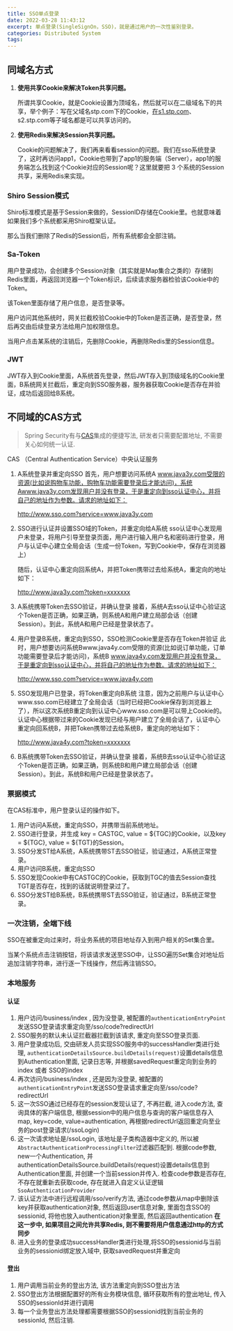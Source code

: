 ```yaml
---
title: SSO单点登录
date: 2022-03-28 11:43:12
excerpt: 单点登录(SingleSignOn，SSO)，就是通过用户的一次性鉴别登录。
categories: Distributed System
tags: 
---
```


## 同域名方式

1. **使用共享Cookie来解决Token共享问题。**

   所谓共享Cookie，就是Cookie设置为顶域名，然后就可以在二级域名下的共享，举个例子：写在父域名stp.com下的Cookie，[在s1.stp.com](http://xn--s1-rl8c.stp.com)、s2.stp.com等子域名都是可以共享访问的。

2. **使用Redis来解决Session共享问题。**

   Cookie的问题解决了，我们再来看看session的问题。我们在sso系统登录了，这时再访问app1，Cookie也带到了app1的服务端（Server），app1的服务端怎么找到这个Cookie对应的Session呢？这里就要把 3 个系统的Session共享，采用Redis来实现。

### Shiro Session模式

Shiro标准模式是基于Session来做的，SessionID存储在Cookie里。也就意味着如果我们多个系统都采用Shiro框架认证。

那么当我们删除了Redis的Session后，所有系统都会全部注销。

### Sa-Token

用户登录成功，会创建多个Session对象（其实就是Map集合之类的）存储到Redis里面，再返回浏览器一个Token标识，后续请求服务器检验该Cookie中的Token。

该Token里面存储了用户信息，是否登录等。

用户访问其他系统时，网关拦截校验Cookie中的Token是否正确，是否登录，然后再交由后续登录方法给用户加权限信息。

当用户点击某系统的注销后，先删除Cookie，再删除Redis里的Session信息。

### JWT

JWT存入到Cookie里面，A系统首先登录，然后JWT存入到顶级域名的Cookie里面，B系统网关拦截后，重定向到SSO服务器，服务器获取Cookie是否存在并验证，成功后返回给B系统。

## 不同域的CAS方式

> Spring Security有与[CAS](https://github.com/apereo/cas)集成的便捷写法, 研发者只需要配置地址, 不需要关心如何统一认证.

CAS （Central Authentication Service）中央认证服务

1. A系统登录并重定向SSO 首先，用户想要访问系统A www.java3y.com受限的资源(比如说购物车功能，购物车功能需要登录后才能访问)，系统Awww.java3y.com发现用户并没有登录，于是重定向到sso认证中心，并将自己的地址作为参数。请求的地址如下：

   http://www.sso.com?service=www.java3y.com

2. SSO进行认证并设置SSO域的Token，并重定向给A系统 sso认证中心发现用户未登录，将用户引导至登录页面，用户进行输入用户名和密码进行登录，用户与认证中心建立全局会话（生成一份Token，写到Cookie中，保存在浏览器上）

   随后，认证中心重定向回系统A，并把Token携带过去给系统A，重定向的地址如下：

   http://www.java3y.com?token=xxxxxxx

3. A系统携带Token去SSO验证，并确认登录 接着，系统A去sso认证中心验证这个Token是否正确，如果正确，则系统A和用户建立局部会话（创建Session）。到此，系统A和用户已经是登录状态了。

4. 用户登录B系统，重定向到SSO，SSO检测Cookie里是否存在Token并验证 此时，用户想要访问系统Bwww.java4y.com受限的资源(比如说订单功能，订单功能需要登录后才能访问)，系统B www.java4y.com发现用户并没有登录，于是重定向到sso认证中心，并将自己的地址作为参数。请求的地址如下：

   http://www.sso.com?service=www.java4y.com

5. SSO发现用户已登录，将Token重定向B系统 注意，因为之前用户与认证中心www.sso.com已经建立了全局会话（当时已经把Cookie保存到浏览器上了），所以这次系统B重定向到认证中心www.sso.com是可以带上Cookie的。 认证中心根据带过来的Cookie发现已经与用户建立了全局会话了，认证中心重定向回系统B，并把Token携带过去给系统B，重定向的地址如下：

   http://www.java4y.com?token=xxxxxxx

6. B系统携带Token去SSO验证，并确认登录 接着，系统B去sso认证中心验证这个Token是否正确，如果正确，则系统B和用户建立局部会话（创建Session）。到此，系统B和用户已经是登录状态了。

### 票据模式

在CAS标准中，用户登录认证的操作如下。

1. 用户访问A系统，重定向SSO，并携带当前系统地址。
2. SSO进行登录，并生成 key = CASTGC, value = ${TGC}的Cookie，以及key = ${TGC}, value = ${TGT}的Session。
3. SSO分发ST给A系统，A系统携带ST去SSO验证，验证通过，A系统正常登录。
4. 用户访问B系统，重定向SSO
5. SSO发现Cookie中有CASTGC的Cookie，获取到TGC的值去Session查找TGT是否存在，找到的话就说明登录过了。
6. SSO分发ST给B系统，B系统携带ST去SSO验证，验证通过，B系统正常登录。

### 一次注销，全端下线

SSO在被重定向过来时，将业务系统的项目地址存入到用户相关的Set集合里。

当某个系统点击注销按钮，将该请求发送至SSO中，让SSO遍历Set集合对地址后追加注销字符串，进行逐一下线操作，然后再注销SSO。

### 本地服务

#### 认证

1. 用户访问/business/index , 因为没登录, 被配置的`authenticationEntryPoint`发送SSO登录请求重定向至/sso/code?redirectUrl
2. SSO服务的默认未认证拦截器拦截到该请求, 重定向至SSO登录页面.
3. 用户登录成功后, 交由研发人员实现SSO服务中的successHandler类进行处理, `authenticationDetailsSource.buildDetails(request)`设置details信息到Authentication里面, 记录日志等, 并根据savedRequest重定向到业务的index 或者 SSO的index
4. 再次访问/business/index , 还是因为没登录, 被配置的`authenticationEntryPoint`发送SSO登录请求重定向至/sso/code?redirectUrl
5. 这一次SSO通过已经存在的session发现认证了, 不再拦截, 进入code方法, 查询具体的客户端信息, 根据session中的用户信息与查询的客户端信息存入map, key=code, value=authentication, 再根据redirectUrl返回重定向至业务的post登录请求(/ssoLogin)
6. 这一次请求地址是/ssoLogin, 该地址是子类构造器中定义的, 所以被`AbstractAuthenticationProcessingFilter`过滤器匹配到. 根据code参数, new一个Authentication, 并authenticationDetailsSource.buildDetails(request)设置details信息到Authentication里面, 并创建一个当前session并传入. 检查code参数是否存在, 不存在就重新去获取code, 存在就进入自定义认证逻辑`SsoAuthenticationProvider`
7. 该认证方法中进行远程调用/sso/verify方法, 通过code参数从map中删除该key并获取authentication对象, 然后返回user信息对象, 里面包含SSO的sessionid, 将他也放入authentication对象里面, 然后返回authentication **在这一步中, 如果项目之间允许共享Redis, 则不需要将用户信息通过http的方式同步**
8. 进入业务的登录成功successHandler类进行处理,将SSO的sessionid与当前业务的sessionid绑定放入域中, 获取savedRequest并重定向

#### 登出

1. 用户调用当前业务的登出方法, 该方法重定向到SSO登出方法
2. SSO登出方法根据配置好的所有业务模块信息, 循环获取所有的登出地址, 传入SSO的sessionId并进行调用
3. 每一个业务登出方法处理都需要根据SSO的sessionid找到当前业务的sessionId, 然后注销.